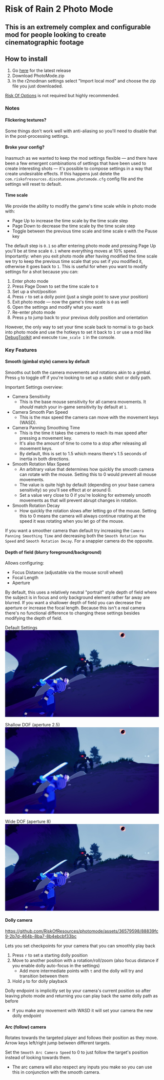 
# Risk of Rain 2 Photo Mode
## This is an extremely complex and configurable mod for people looking to create cinematographic footage

## How to install
1. Go [here](https://github.com/RiskOfResources/photomode/releases/latest) for the latest release
2. Download PhotoMode.zip
3. In the r2modman settings select "Import local mod" and choose the zip file you just downloaded.

[Risk Of Options](https://thunderstore.io/package/Rune580/Risk_Of_Options/) is not required but highly recommended.

### Notes

#### Flickering textures?
Some things don't work well with anti-aliasing so you'll need to disable that in the post-processing settings.

#### Broke your config?
Inasmuch as we wanted to keep the mod settings flexible — and there have been a few emergent combinations of settings
that have been used to create interesting shots — it's possible to compose settings in a way that create undesirable effects.
If this happens just delete the `com.riskofresources.discohatesme.photomode.cfg` config file and the settings will reset to
default.

#### Time scale
We provide the ability to modify the game's time scale while in photo mode with:
* Page Up to increase the time scale by the time scale step
* Page Down to decrease the time scale by the time scale step
* Toggle between the previous time scale and time scale `0` with the Pause key

The default step is `0.1` so after entering photo mode and pressing Page Up you'll be at time scale `0.1` where everything
moves at 10% speed. Importantly: when you exit photo mode after having modified the time scale we try to keep the previous 
time scale that you set if you modified it, otherwise it goes back to `1`. This is useful for when you want to modify 
settings for a shot because you can:
1. Enter photo mode
2. Press Page Down to set the time scale to `0`
3. Set up a shot/position
4. Press `r` to set a dolly point (just a single point to save your position)
5. Exit photo mode — now the game's time scale is `0` as well
6. Open the settings and modify what you want
7. Re-enter photo mode
8. Press `p` to jump back to your previous dolly position and orientation

However, the only way to set your time scale back to normal is to go back into photo mode and use the hotkeys to set it
back to `1` or use a mod like [DebugToolkit](https://thunderstore.io/package/IHarbHD/DebugToolkit/) and execute `time_scale 1`
in the console.

### Key Features
#### Smooth (gimbal style) camera by default
Smooths out both the camera movements and rotations akin to a gimbal.
Press `g` to toggle off if you're looking to set up a static shot or dolly path.

Important Settings overview:
* Camera Sensitivity
  * This is the base mouse sensitivity for all camera movements. It *should* match your in-game sensitivity by default at `1`.
* Camera Smooth Pan Speed
   * This is the max speed the camera can move with the movement keys (WASD).
* Camera Panning Smoothing Time
  * This is the time it takes the camera to reach its max speed after pressing a movement key.
  * It's also the amount of time to come to a stop after releasing all movement keys.
  * By default, this is set to 1.5 which means there's 1.5 seconds of inertia in both directions.
* Smooth Rotation Max Speed
  * An arbitrary value that determines how quickly the smooth camera can rotate with the mouse. Setting this to 0 would prevent all mouse movements.
  * The value is quite high by default (depending on your base camera sensitivity) so you'll see effect at or around 0.
  * Set a value very close to 0 if you're looking for extremely smooth movements as that will prevent abrupt changes in rotation.
* Smooth Rotation Decay
  * How quickly the rotation slows after letting go of the mouse. Setting this to 0 means the camera will always continue rotating at the speed it was
  rotating when you let go of the mouse.

If you want a smoother camera than default try increasing the `Camera Panning Smoothing Time` and decreasing both the
`Smooth Rotation Max Speed` and `Smooth Rotation Decay`. For a snappier camera do the opposite.

#### Depth of field (blurry foreground/background)
Allows configuring:
* Focus Distance (adjustable via the mouse scroll wheel)
* Focal Length
* Aperture

By default, this uses a relatively neutral "portrait" style depth of field where the subject is in focus and only background
element rather far away are blurred. If you want a shallower depth of field you can decrease the aperture or increase the
focal length. Because this isn't a real camera there's no functional difference to changing these settings besides modifying
the depth of field.

Default Settings
![default settings](media/default.webp)

Shallow DOF (aperture 2.5)
![shallow depth of field](media/shallow-f-2-5.webp)

Wide DOF (aperture 8)
![wide depth of field](media/wide-f-8.webp)
 
#### Dolly camera
https://github.com/RiskOfResources/photomode/assets/36579598/88839fc9-2b7d-464b-8ba7-8b4ebcbf33bc

Lets you set checkpoints for your camera that you can smoothly play back
1. Press `r` to set a starting dolly position
2. Move to another position with a rotation/roll/zoom (also focus distance if you enable dolly auto-focus in the settings)
   * Add more intermediate points with `t` and the dolly will try and transition between them
3. Hold `p` to for dolly playback
 
Dolly endpoint is implicitly set by your camera's current position so after leaving photo mode and returning you can play back the same dolly path as before
* If you make any movement with WASD it will set your camera the new dolly endpoint

#### Arc (follow) camera
Rotates towards the targeted player and follows their position as they move. Arrow keys left/right jump between different targets.

Set the `Smooth Arc Camera Speed` to 0 to just follow the target's position instead of looking towards them.
* The arc camera will also respect any inputs you make so you can use this in conjunction with the smooth camera.
